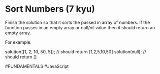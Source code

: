 # Sort Numbers (7 kyu)

Finish the solution so that it sorts the passed in array of numbers. If the function passes in an empty array or null/nil value then it should return an empty array.

For example:

  solution([1, 2, 10, 50, 5]); // should return [1,2,5,10,50]
  solution(null); // should return []

#FUNDAMENTALS #JavaScript